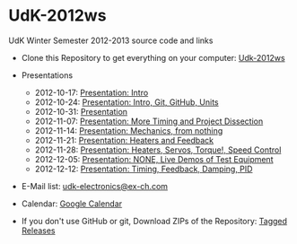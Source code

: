 UdK-2012ws
==========

UdK Winter Semester 2012-2013 source code and links

* Clone this Repository to get everything on your computer: [Udk-2012ws](https://github.com/mkarau/UdK-2012ws)

* Presentations
	* 2012-10-17: [Presentation: Intro](https://docs.google.com/presentation/d/1fGxPxsbieuho_cDMp2AWyslsaPG41hMvRChRTbGIw00/edit)
	* 2012-10-24: [Presentation: Intro, Git, GitHub, Units](https://docs.google.com/presentation/d/1YchG0X-fNNPDu88kTzpbe6CcSxTAqarlkfNRaZmTDTo/edit)
	* 2012-10-31: [Presentation](https://docs.google.com/presentation/d/1HBFUgdbaNKY96zZIMon7oRHsegYqo_z4ig4FxaA8W8g/edit)
	* 2012-11-07: [Presentation: More Timing and Project Dissection](https://docs.google.com/presentation/d/1Qf-z8g8-m9E56QxVy2YxYnS6FiuNjo_ShpAD-7LUmes/edit)
	* 2012-11-14: [Presentation: Mechanics, from nothing](https://docs.google.com/presentation/d/1TGuGqc8SHlH4y3iQK69Bn3U3TAFjRazTc0QHwheeB7s/edit)
	* 2012-11-21: [Presentation: Heaters and Feedback](https://docs.google.com/presentation/d/10Et75HgwELm5fibwzO1Co-2y-Vx-SIA7nkqhOPqhcqA/edit)
	* 2012-11-28: [Presentation: Heaters, Servos, Torque!, Speed Control](https://docs.google.com/presentation/d/1PuM_DllpfptaFKGTGtWUtmzp57ggHV5iEYYpO_yGLRs/edit)
	* 2012-12-05: [Presentation: NONE, Live Demos of Test Equipment](http://en.wikipedia.org/wiki/Electronic_test_equipment)
	* 2012-12-12: [Presentation: Timing, Feedback, Damping, PID](https://docs.google.com/presentation/d/10ci_HBTKFvkulfMkq_BsN02wmNIebfyrC4ieCAMfec8/edit)

* E-Mail list: [udk-electronics@ex-ch.com](mailto:udk-electronics@ex-ch.com)

* Calendar: [Google Calendar](https://www.google.com/calendar/embed?src=jqrjvn8kv3shai09djt93eo07s%40group.calendar.google.com&ctz=Europe/Berlin)






* If you don't use GitHub or git, Download ZIPs of the Repository: [Tagged Releases](https://github.com/mkarau/UdK-2012ws/tags)
